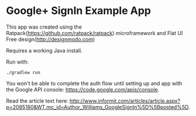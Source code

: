 # Google+ SignIn Example App

This app was created using the Ratpack(https://github.com/ratpack/ratpack) microframework and Flat UI Free design(http://designmodo.com)

Requires a working Java install.

Run with:

    ./gradlew run
    
You won't be able to complete the auth flow until setting up and app with the Google API console: https://code.google.com/apis/console.

Read the article text here: http://www.informit.com/articles/article.aspx?p=2085180&WT.mc_id=Author_Williams_GoogleSignIn%5D%5Bposted%5D.
